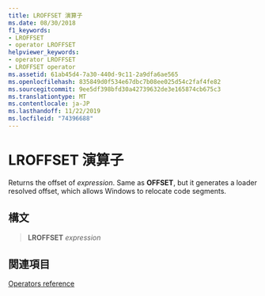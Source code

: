 ```yaml
---
title: LROFFSET 演算子
ms.date: 08/30/2018
f1_keywords:
- LROFFSET
- operator LROFFSET
helpviewer_keywords:
- operator LROFFSET
- LROFFSET operator
ms.assetid: 61ab45d4-7a30-440d-9c11-2a9dfa6ae565
ms.openlocfilehash: 835849d0f534e67dbc7b08ee025d54c2faf4fe82
ms.sourcegitcommit: 9ee5df398bfd30a42739632de3e165874cb675c3
ms.translationtype: MT
ms.contentlocale: ja-JP
ms.lasthandoff: 11/22/2019
ms.locfileid: "74396688"
---
```

# <a name="operator-lroffset"></a>LROFFSET 演算子

Returns the offset of *expression*. Same as **OFFSET**, but it generates a loader resolved offset, which allows Windows to relocate code segments.

## <a name="syntax"></a>構文

> **LROFFSET** *expression*

## <a name="see-also"></a>関連項目

[Operators reference](operators-reference.md)
